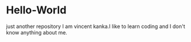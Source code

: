 # Hello-World
just another repository
I am vincent kanka.I like to learn coding and I don't know anything about me.
